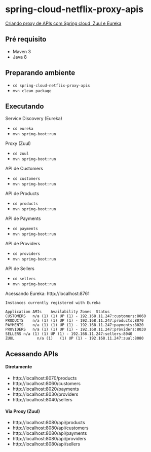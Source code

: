 # spring-cloud-netflix-proxy-apis
[Criando proxy de APIs com Spring cloud, Zuul e Eureka](https://wp.me/p5RSbg-kW)

## Pré requisito
- Maven 3
- Java 8

## Preparando ambiente

- ```cd spring-cloud-netflix-proxy-apis```
- ```mvn clean package```

## Executando 

Service Discovery (Eureka)
- ```cd eureka```
- ```mvn spring-boot:run```

Proxy (Zuul)
- ```cd zuul```
- ```mvn spring-boot:run```

API de Customers
- ```cd customers```
- ```mvn spring-boot:run```

API de Products
- ```cd products```
- ```mvn spring-boot:run```

API de Payments
- ```cd payments```
- ```mvn spring-boot:run```

API de Providers
- ```cd providers```
- ```mvn spring-boot:run```

API de Sellers
- ```cd sellers```
- ```mvn spring-boot:run```


Acessando Eureka: http://localhost:8761
````
Instances currently registered with Eureka

Application	AMIs	Availability Zones	Status
CUSTOMERS	n/a (1)	(1)	UP (1) - 192.168.11.247:customers:8060
PRODUCTS	n/a (1)	(1)	UP (1) - 192.168.11.247:products:8070
PAYMENTS	n/a (1)	(1)	UP (1) - 192.168.11.247:payments:8020
PROVIDERS	n/a (1)	(1)	UP (1) - 192.168.11.247:providers:8030
SELLERS	n/a (1)	(1)	UP (1) - 192.168.11.247:sellers:8040
ZUUL	      n/a (1)	(1)	UP (1) - 192.168.11.247:zuul:8080
````

## Acessando APIs

#### Diretamente
- http://localhost:8070/products
- http://localhost:8060/customers
- http://localhost:8020/payments
- http://localhost:8030/providers
- http://localhost:8040/sellers

#### Via Proxy (Zuul)
- http://localhost:8080/api/products
- http://localhost:8080/api/customers
- http://localhost:8080/api/payments
- http://localhost:8080/api/providers
- http://localhost:8080/api/sellers

